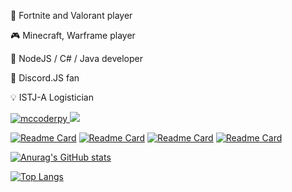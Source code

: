 🔫 Fortnite and Valorant player

🎮 Minecraft, Warframe player

💾 NodeJS / C# / Java developer

🔮 Discord.JS fan

💡 ISTJ-A Logistician

<a href="https://discord.com/users/593436735380127770"><img src="https://komarev.com/ghpvc/?username=Av32000&style=flat" alt=mccoderpy> <img src="https://dcbadge.vercel.app/api/shield/593436735380127770" /></a>

[![Readme Card](https://github-readme-stats-seven-blond-59.vercel.app/api/pin/?username=av32000&repo=Suggestions-Bot&theme=blueberry&bg_color=60,323232,151515)](https://github.com/Av32000/Suggestions-Bot) [![Readme Card](https://github-readme-stats-seven-blond-59.vercel.app/api/pin/?username=av32000&repo=YoutubeDownloader&theme=blueberry&bg_color=60,323232,151515)](https://github.com/Av32000/YoutubeDownloader) [![Readme Card](https://github-readme-stats-seven-blond-59.vercel.app/api/pin/?username=av32000&repo=CustomCsharpComponents&theme=blueberry&bg_color=60,323232,151515)](https://github.com/Av32000/CustomCsharpComponents) [![Readme Card](https://github-readme-stats-seven-blond-59.vercel.app/api/pin/?username=av32000&repo=VSTrad&theme=blueberry&bg_color=60,323232,151515)](https://github.com/Av32000/VSTrad)

[![Anurag's GitHub stats](https://github-readme-stats-seven-blond-59.vercel.app/api?username=av32000&hide=contribs,prs&show_icons=true&theme=blueberry&bg_color=60,323232,151515&count_private=true)](https://github.com/anuraghazra/github-readme-stats)

[![Top Langs](https://github-readme-stats-seven-blond-59.vercel.app/api/top-langs/?username=av32000&langs_count=8&hide=asp.net,hlsl,csharp&theme=blueberry&bg_color=60,323232,151515&count_private=true)](https://github.com/anuraghazra/github-readme-stats)

